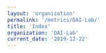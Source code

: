 ```yaml
---
layout: 'organization'
permalink: '/metrics/DAI-Lab/'
title: 'Index'
organization: 'DAI-Lab'
current_date: '2019-12-22'
---
```

